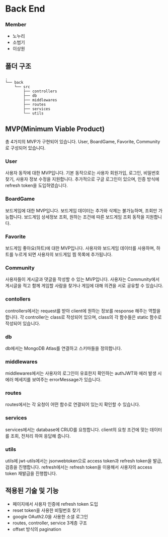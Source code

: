 # Back End

### Member

-   노누리
-   소범기
-   이상원

## 폴더 구조

```shell
.
└── back
    └── src
        ├── controllers
        ├── db
        ├── middlewares
        ├── routes
        ├── services
        └── utils

```

## MVP(Minimum Viable Product)

총 4가지의 MVP가 구현되어 있습니다. User, BoardGame, Favorite, Community로 구성되어 있습니다.

### User

사용자 동작에 대한 MVP입니다. 기본 동작으로는 사용자 회원가입, 로그인, 비밀번호 찾기, 사용자 정보 수정을 지원합니다. 추가적으로 구글 로그인이 있으며, 인증 방식에 refresh token을 도입하였습니다.

### BoardGame

보드게임에 대한 MVP입니다. 보드게임 데이터는 추가와 삭제는 불가능하며, 조회만 가능합니다. 보드게임 상세정보 조회, 원하는 조건에 따른 보드게임 조회 동작을 지원합니다.

### Favorite

보드게임 좋아요(하트)에 대한 MVP입니다. 사용자와 보드게임 데이터를 사용하며, 하트를 누르게 되면 사용자의 보드게임 찜 목록에 추가됩니다.

### Community

사용자들이 게시글과 댓글을 작성할 수 있는 MVP입니다. 사용자는 Community에서 게시글을 적고 함께 게임할 사람을 찾거나 게임에 대해 의견을 서로 공유할 수 있습니다.

### contollers

controllers에서는 request를 받아 client에 원하는 정보를 response 해주는 역할을 합니다. 각 controller는 class로 작성되어 있으며, class의 각 함수들은 static 함수로 작성되어 있습니다.

### db

db에서는 MongoDB Atlas를 연결하고 스키마들을 정의합니다.

### middlewares

middlewares에서는 사용자의 로그인이 유효한지 확인하는 authJWT와 에러 발생 시 에러 메세지를 보여주는 errorMessage가 있습니다.

### routes

routes에서는 각 요청이 어떤 함수로 연결되어 있는지 확인할 수 있습니다.

### services

services에서는 database에 CRUD를 요청합니다. client의 요청 조건에 맞는 데이터를 조회, 전처리 하여 응답해 줍니다.

### utils

utils에 jwt-utils에서는 jsonwebtoken으로 access token과 refresh token을 발급, 검증을 진행합니다. refresh에서는 refresh token을 이용해서 사용자의 access token 재발급을 진행합니다.

## 적용된 기술 및 기능

-   페이지에서 사용자 인증에 refresh token 도입
-   reset token을 사용한 비밀번호 찾기
-   google OAuth2.0을 사용한 소셜 로그인
-   routes, controller, service 3계층 구조
-   offset 방식의 pagination
